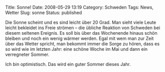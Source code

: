 Title: Sonne!
Date: 2008-05-29 13:19
Category: Schweden
Tags: News, Wetter
Slug: sonne
Status: published

Die Sonne scheint und es sind leicht über 20 Grad. Man sieht viele Leute
leicht bekleidet ins Freie strömen – die übliche Reaktion von Schweden
bei diesem seltenen Ereignis. Es soll bis über das Wochenende hinaus
schön bleiben und noch ein wenig wärmer werden. Egal mit wem man zur
Zeit über das Wetter spricht, man bekommt immer die Sorge zu hören, dass
es so wird wie im letzten Jahr: eine schöne Woche im Mai und dann ein
verregneter Sommer.

Ich bin optimistisch. Das wird ein guter Sommer dieses Jahr.

